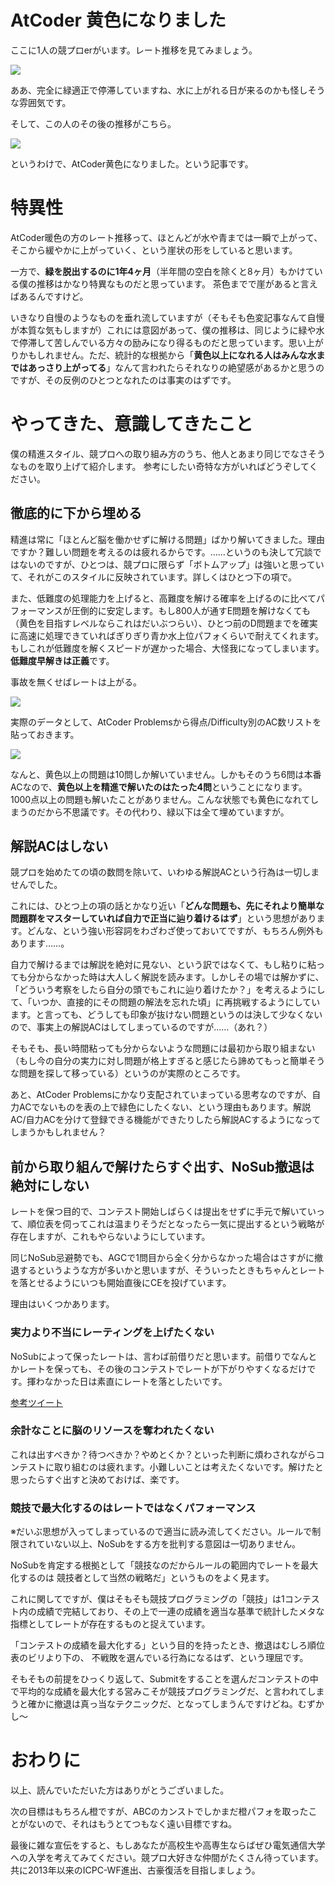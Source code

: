 # AtCoder 黄色になりました

ここに1人の競プロerがいます。レート推移を見てみましょう。

![](https://pbs.twimg.com/media/EXLXsTdUEAQy04Q?format=png&name=small)

ああ、完全に緑適正で停滞していますね、水に上がれる日が来るのかも怪しそうな雰囲気です。

そして、この人のその後の推移がこちら。

![](https://pbs.twimg.com/media/EXLXtXnVcAEhmRY?format=png&name=small)


というわけで、AtCoder黄色になりました。という記事です。

# 特異性

AtCoder暖色の方のレート推移って、ほとんどが水や青までは一瞬で上がって、そこから緩やかに上がっていく、という崖状の形をしていると思います。

一方で、**緑を脱出するのに1年4ヶ月**（半年間の空白を除くと8ヶ月）もかけている僕の推移はかなり特異なものだと思っています。
茶色までで崖があると言えばあるんですけど。

いきなり自慢のようなものを垂れ流していますが（そもそも色変記事なんて自慢が本質な気もしますが）これには意図があって、僕の推移は、同じように緑や水で停滞して苦しんでいる方々の励みになり得るものだと思っています。思い上がりかもしれません。ただ、統計的な根拠から「**黄色以上になれる人はみんな水まではあっさり上がってる**」なんて言われたらそれなりの絶望感があるかと思うのですが、その反例のひとつとなれたのは事実のはずです。

# やってきた、意識してきたこと

僕の精進スタイル、競プロへの取り組み方のうち、他人とあまり同じでなさそうなものを取り上げて紹介します。
参考にしたい奇特な方がいればどうぞしてください。

## 徹底的に下から埋める

精進は常に「ほとんど脳を働かせずに解ける問題」ばかり解いてきました。理由ですか？難しい問題を考えるのは疲れるからです。……というのも決して冗談ではないのですが、ひとつは、競プロに限らず「ボトムアップ」は強いと思っていて、それがこのスタイルに反映されています。詳しくはひとつ下の項で。

また、低難度の処理能力を上げると、高難度を解ける確率を上げるのに比べてパフォーマンスが圧倒的に安定します。もし800人が通すE問題を解けなくても（黄色を目指すレベルならこれはだいぶつらい）、ひとつ前のD問題までを確実に高速に処理できていればぎりぎり青か水上位パフォくらいで耐えてくれます。もしこれが低難度を解くスピードが遅かった場合、大怪我になってしまいます。**低難度早解きは正義**です。

事故を無くせばレートは上がる。

![](https://imgur.com/LAE3P0O.png)

実際のデータとして、AtCoder Problemsから得点/Difficulty別のAC数リストを貼っておきます。

![](https://imgur.com/ZZuBAGb.png)

なんと、黄色以上の問題は10問しか解いていません。しかもそのうち6問は本番ACなので、**黄色以上を精進で解いたのはたった4問**ということになります。1000点以上の問題も解いたことがありません。こんな状態でも黄色になれてしまうのだから不思議です。その代わり、緑以下は全て埋めていますが。


## 解説ACはしない

競プロを始めたての頃の数問を除いて、いわゆる解説ACという行為は一切しませんでした。

これには、ひとつ上の項の話とかなり近い「**どんな問題も、先にそれより簡単な問題群をマスターしていれば自力で正当に辿り着けるはず**」という思想があります。どんな、という強い形容詞をわざわざ使っておいてですが、もちろん例外もあります……。

自力で解けるまでは解説を絶対に見ない、という訳ではなくて、もし粘りに粘っても分からなかった時は大人しく解説を読みます。しかしその場では解かずに、「どういう考察をしたら自分の頭でもこれに辿り着けたか？」を考えるようにして、「いつか、直接的にその問題の解法を忘れた頃」に再挑戦するようにしています。と言っても、どうしても印象が抜けない問題というのは決して少なくないので、事実上の解説ACはしてしまっているのですが……（あれ？）

そもそも、長い時間粘っても分からないような問題には最初から取り組まない
（もし今の自分の実力に対し問題が格上すぎると感じたら諦めてもっと簡単そうな問題を探して移っている）というのが実際のところです。

あと、AtCoder Problemsにかなり支配されていまっている思考なのですが、自力ACでないものを表の上で緑色にしたくない、という理由もあります。解説AC/自力ACを分けて登録できる機能ができたりしたら解説ACするようになってしまうかもしれません？

## 前から取り組んで解けたらすぐ出す、NoSub撤退は絶対にしない

レートを保つ目的で、コンテスト開始しばらくは提出をせずに手元で解いていって、順位表を伺ってこれは温まりそうだとなったら一気に提出するという戦略が存在しますが、これもやらないようにしています。

同じNoSub忌避勢でも、AGCで1問目から全く分からなかった場合はさすがに撤退するというような方が多いかと思いますが、そういったときもちゃんとレートを落とせるようにいつも開始直後にCEを投げています。

理由はいくつかあります。

### 実力より不当にレーティングを上げたくない

NoSubによって保ったレートは、言わば前借りだと思います。前借りでなんとかレートを保っても、その後のコンテストでレートが下がりやすくなるだけです。揮わなかった日は素直にレートを落としたいです。

[参考ツイート](https://twitter.com/_phocom/status/1142751572763521024)

### 余計なことに脳のリソースを奪われたくない

これは出すべきか？待つべきか？やめとくか？といった判断に煩わされながらコンテストに取り組むのは疲れます。小難しいことは考えたくないです。解けたと思ったらすぐ出すと決めておけば、楽です。

### 競技で最大化するのはレートではなくパフォーマンス

※だいぶ思想が入ってしまっているので適当に読み流してください。ルールで制限されていない以上、NoSubをする方を批判する意図は一切ありません。


NoSubを肯定する根拠として「競技なのだからルールの範囲内でレートを最大化するのは
競技者として当然の戦略だ」というものをよく見ます。

これに関してですが、僕はそもそも競技プログラミングの「競技」は1コンテスト内の成績で完結しており、その上で一連の成績を適当な基準で統計したメタな指標としてレートが存在するものと捉えています。

「コンテストの成績を最大化する」という目的を持ったとき、撤退はむしろ順位表のビリより下の、
不戦敗を選んでいる行為になるはず、という理屈です。

そもそもの前提をひっくり返して、Submitをすることを選んだコンテストの中で平均的な成績を最大化する営みこそが競技プログラミングだ、と言われてしまうと確かに撤退は真っ当なテクニックだ、となってしまうんですけどね。むずかし～


# おわりに

以上、読んでいただいた方はありがとうございました。

次の目標はもちろん橙ですが、ABCのカンストでしかまだ橙パフォを取ったことがないので、それはもうとてつもなく遠い目標ですね。

最後に雑な宣伝をすると、もしあなたが高校生や高専生ならばぜひ電気通信大学への入学を考えてみてください。競プロ大好きな仲間がたくさん待っています。共に2013年以来のICPC-WF進出、古豪復活を目指しましょう。